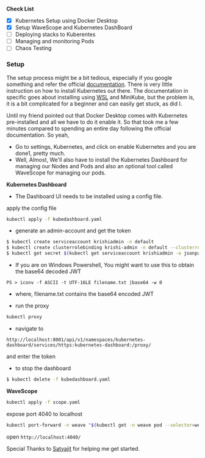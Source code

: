 
**Check List**

- [x] Kubernetes Setup using Docker Desktop
- [x] Setup WaveScope and Kubernetes DashBoard
- [ ] Deploying stacks to Kuberentes
- [ ] Managing and monitoring Pods
- [ ] Chaos Testing

### Setup

The setup process might be a bit tedious, especially if you google something and refer the official [documentation](https://kubernetes.io/blog/2020/05/21/wsl-docker-kubernetes-on-the-windows-desktop/). There is very little instruction on how to install Kubernetes out there. The documentation in specific goes about installing using [WSL](https://docs.microsoft.com/en-us/windows/wsl/install-win10) and MiniKube, but the problem is, it is a bit complicated for a beginner and can easily get stuck, as did I.

Until my friend pointed out that Docker Desktop comes with Kubernetes pre-installed and all we have to do it enable it.
So that took me a few minutes compared to spending an entire day following the official documentation. So yeah,

- Go to settings, Kubernetes, and click on enable Kubernetes and you are done1, pretty much.
- Well, Almost, We'll also have to install the Kubernetes Dashboard for managing our Nodes and Pods and also an optional tool called WaveScope for managing our pods.

**Kubernetes Dashboard**

- The Dashboard UI needs to be installed using a config file.

apply the config file

```bash
kubectl apply -f kubedashboard.yaml
```

- generate an admin-account and get the token

```bash
$ kubectl create serviceaccount krishiadmin -n default
$ kubectl create clusterrolebinding krishi-admin -n default --clusterrole=cluster-admin --serviceaccount=default:krishiadmin
$ kubectl get secret $(kubectl get serviceaccount krishiadmin -o jsonpath="{.secrets[0].name}") -o jsonpath="{.data.token}" | base64 --decode
```
* If you are on Windows Powershell, You might want to use this to obtain the base64 decoded JWT
```
PS > iconv -f ASCII -t UTF-16LE filename.txt |base64 -w 0  
``` 
* where, filename.txt contains the base64 encoded JWT



- run the proxy

```bash
kubectl proxy
```

* navigate to 
```
http://localhost:8001/api/v1/namespaces/kubernetes-dashboard/services/https:kubernetes-dashboard:/proxy/
```

and enter the token 

- to stop the dashboard

```bash
$ kubectl delete -f kubedashboard.yaml
```

**WaveScope**

```bash
kubectl apply -f scope.yaml
```

expose port 4040 to localhost

```bash
kubectl port-forward -n weave "$(kubectl get -n weave pod --selector=weave-scope-component=app -o jsonpath='{.items..metadata.name}')" 4040
```

open `http://localhost:4040/`

Special Thanks to [Satyajit](https://github.com/satyajitghana) for helping me get started.

